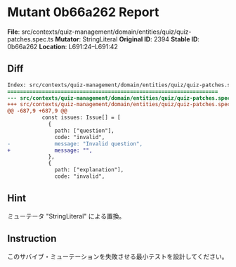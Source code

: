 # Mutant 0b66a262 Report

**File**: src/contexts/quiz-management/domain/entities/quiz/quiz-patches.spec.ts
**Mutator**: StringLiteral
**Original ID**: 2394
**Stable ID**: 0b66a262
**Location**: L691:24–L691:42

## Diff

```diff
Index: src/contexts/quiz-management/domain/entities/quiz/quiz-patches.spec.ts
===================================================================
--- src/contexts/quiz-management/domain/entities/quiz/quiz-patches.spec.ts	original
+++ src/contexts/quiz-management/domain/entities/quiz/quiz-patches.spec.ts	mutated #2394
@@ -687,9 +687,9 @@
           const issues: Issue[] = [
             {
               path: ["question"],
               code: "invalid",
-              message: "Invalid question",
+              message: "",
             },
             {
               path: ["explanation"],
               code: "invalid",
```

## Hint

ミューテータ "StringLiteral" による置換。

## Instruction

このサバイブ・ミューテーションを失敗させる最小テストを設計してください。
